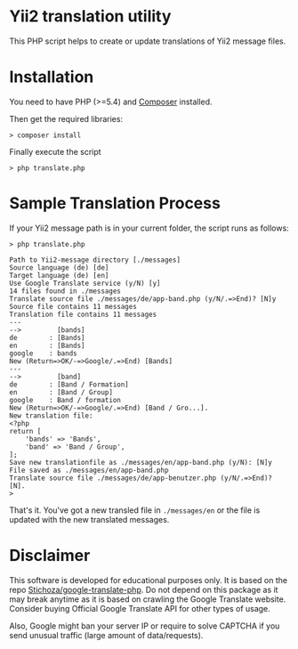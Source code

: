 Yii2 translation utility
========================

This PHP script helps to create or update translations of Yii2 message files.

# Installation

You need to have PHP (>=5.4) and [Composer](http://composer.org) installed.

Then get the required libraries:

    > composer install

Finally execute the script

	> php translate.php

# Sample Translation Process

If your Yii2 message path is in your current folder, the script runs as follows:

	> php translate.php

	Path to Yii2-message directory [./messages]
	Source language (de) [de]
	Target language (de) [en]
	Use Google Translate service (y/N) [y]
	14 files found in ./messages
	Translate source file ./messages/de/app-band.php (y/N/.=>End)? [N]y
	Source file contains 11 messages
	Translation file contains 11 messages
	---
	-->         [bands]
	de        : [Bands]
	en        : [Bands]
	google    : bands
	New (Return=>OK/-=>Google/.=>End) [Bands]
	---
	-->         [band]
	de        : [Band / Formation]
	en        : [Band / Group]
	google    : Band / formation
	New (Return=>OK/-=>Google/.=>End) [Band / Gro...].
	New translation file:
	<?php
	return [
	    'bands' => 'Bands',
	    'band' => 'Band / Group',
	];
	Save new translationfile as ./messages/en/app-band.php (y/N): [N]y
	File saved as ./messages/en/app-band.php
	Translate source file ./messages/de/app-benutzer.php (y/N/.=>End)? [N].
	>

That's it. You've got a new transled file in ```./messages/en``` or the file is updated with the new
translated messages.

# Disclaimer

This software is developed for educational purposes only. It is based on the repo [Stichoza/google-translate-php](https://github.com/Stichoza/google-translate-php). Do not depend on this package as it may break anytime as it is based on crawling the Google Translate website. Consider buying Official Google Translate API for other types of usage.

Also, Google might ban your server IP or require to solve CAPTCHA if you send unusual traffic (large amount of data/requests).
